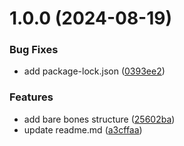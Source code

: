 # 1.0.0 (2024-08-19)


### Bug Fixes

* add package-lock.json ([0393ee2](https://github.com/aaronginder/aaronginder/commit/0393ee20f2ec602583b4e4282f4cdaf5f25cc2c7))


### Features

* add bare bones structure ([25602ba](https://github.com/aaronginder/aaronginder/commit/25602baadfc9c608b8a3cac9708e9cbb1e9871c9))
* update readme.md ([a3cffaa](https://github.com/aaronginder/aaronginder/commit/a3cffaabe68f50237357b1102a4e6e93b2f2212e))
